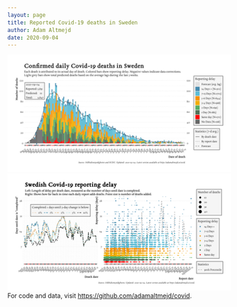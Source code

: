 ```yaml
---
layout: page
title: Reported Covid-19 deaths in Sweden
author: Adam Altmejd
date: 2020-09-04
---
```


![Graph of Swedish Covid-19 deaths with reporting delay.](deaths_lag_sweden_2020-09-04.png "Swedish Covid-19 deaths.")
![Graph of Swedish Covid-19 reporting delay in daily deaths.](lag_trend_sweden_2020-09-04.png "Trend in Swedish Covid-19 mortality reporting delay.")
For code and data, visit <https://github.com/adamaltmejd/covid>.

